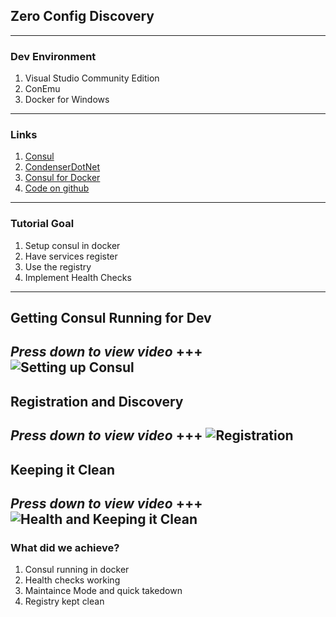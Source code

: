## Zero Config Discovery
---
### Dev Environment


1. Visual Studio Community Edition
1. ConEmu
1. Docker for Windows
---
### Links


1. [Consul](https://consul.io)
1. [CondenserDotNet](https://github.com/Drawaes/condenserdotnet)
1. [Consul for Docker](https://hub.docker.com/_/consul/)
1. [Code on github](https://github.com/Drawaes/Condenser.ApiFirst/tree/Tutorial1)
---
### Tutorial Goal


1. Setup consul in docker
2. Have services register
3. Use the registry
4. Implement Health Checks
---
## Getting Consul Running for Dev


*Press down to view video*
+++
![Setting up Consul](https://www.youtube.com/embed/s3nzmb6515U)
---
## Registration and Discovery

*Press down to view video*
+++
![Registration](https://www.youtube.com/embed/X3Kgu3_2i6g)
---
## Keeping it Clean


*Press down to view video*
+++
![Health and Keeping it Clean](https://www.youtube.com/embed/R3LiBkdUJC8)
---
### What did we achieve?


1. Consul running in docker
1. Health checks working
1. Maintaince Mode and quick takedown
1. Registry kept clean
